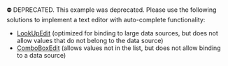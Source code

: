 ⛔ DEPRECATED. This example was deprecated. Please use the following solutions to implement a text editor with auto-complete functionality:

* [LookUpEdit](https://docs.devexpress.com/WindowsForms/DevExpress.XtraEditors.LookUpEdit) (optimized for binding to large data sources, but does not allow values that do not belong to the data source)
* [ComboBoxEdit](https://docs.devexpress.com/WindowsForms/DevExpress.XtraEditors.ComboBoxEdit) (allows values not in the list, but does not allow binding to a data source)
